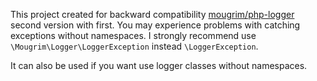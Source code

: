 This project created for backward compatibility [mougrim/php-logger](https://github.com/mougrim/php-logger) second version with first. You may experience problems with catching exceptions without namespaces. I strongly recommend use `\Mougrim\Logger\LoggerException` instead `\LoggerException`.

It can also be used if you want use logger classes without namespaces.
